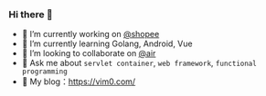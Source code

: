 ### Hi there 👋


- 🔭 I’m currently working on [@shopee](https://github.com/shopee)
- 🌱 I’m currently learning Golang, Android, Vue
- 👯 I’m looking to collaborate on [@air](https://github.com/cosmtrek/air)
- 💬 Ask me about `servlet container`, `web framework`, `functional programming`
- 👯 My blog：https://vim0.com/
